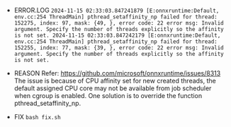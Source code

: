 - ERROR.LOG
`
2024-11-15 02:33:03.847241879 [E:onnxruntime:Default, env.cc:254 ThreadMain] pthread_setaffinity_np failed for thread: 152275, index: 97, mask: {49, }, error code: 22 error msg: Invalid argument. Specify the number of threads explicitly so the affinity is not set.
2024-11-15 02:33:03.847242179 [E:onnxruntime:Default, env.cc:254 ThreadMain] pthread_setaffinity_np failed for thread: 152255, index: 77, mask: {39, }, error code: 22 error msg: Invalid argument. Specify the number of threads explicitly so the affinity is not set.
`

- REASON
Refer: https://github.com/microsoft/onnxruntime/issues/8313
  The issue is because of CPU affinity set for new created threads, the default assigned CPU core may not be available from job scheduler when cgroup is enabled. One solution is to override the function pthread_setaffinity_np.

- FIX
`bash fix.sh`